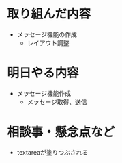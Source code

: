 # 取り組んだ内容
* メッセージ機能の作成
  - レイアウト調整

# 明日やる内容
* メッセージ機能作成
  - メッセージ取得、送信

# 相談事・懸念点など
* textareaが塗りつぶされる
